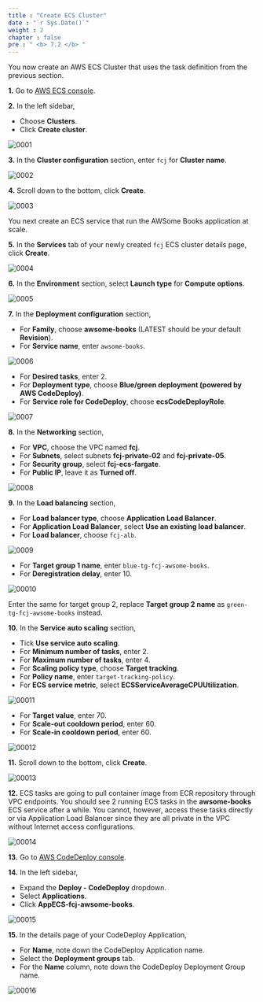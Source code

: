 ```yaml
---
title : "Create ECS Cluster"
date : "`r Sys.Date()`"
weight : 2
chapter : false
pre : " <b> 7.2 </b> "
---
```


You now create an AWS ECS Cluster that uses the task definition from the previous section. 

**1.** Go to [AWS ECS console](https://console.aws.amazon.com/ecs/).

**2.** In the left sidebar,

- Choose **Clusters**.
- Click **Create cluster**.

![0001](/images/7/2/0001.svg?featherlight=false&width=100pc)

**3.** In the **Cluster configuration** section, enter `fcj` for **Cluster name**.

![0002](/images/7/2/0002.svg?featherlight=false&width=100pc)

**4.** Scroll down to the bottom, click **Create**.

![0003](/images/7/2/0003.svg?featherlight=false&width=100pc)

You next create an ECS service that run the AWSome Books application at scale.

**5.** In the **Services** tab of your newly created `fcj` ECS cluster details page, click **Create**.

![0004](/images/7/2/0004.svg?featherlight=false&width=100pc)

**6.** In the **Environment** section, select **Launch type** for **Compute options**.

![0005](/images/7/2/0005.svg?featherlight=false&width=100pc)

**7.** In the **Deployment configuration** section,

- For **Family**, choose **awsome-books** (LATEST should be your default **Revision**).
- For **Service name**, enter `awsome-books`.

![0006](/images/7/2/0006.svg?featherlight=false&width=100pc)

- For **Desired tasks**, enter 2.
- For **Deployment type**, choose **Blue/green deployment (powered by AWS CodeDeploy)**.
- For **Service role for CodeDeploy**, choose **ecsCodeDeployRole**.

![0007](/images/7/2/0007.svg?featherlight=false&width=100pc)

**8.** In the **Networking** section,

- For **VPC**, choose the VPC named **fcj**.
- For **Subnets**, select subnets **fcj-private-02** and **fcj-private-05**.
- For **Security group**, select **fcj-ecs-fargate**.
- For **Public IP**, leave it as **Turned off**.

![0008](/images/7/2/0008.svg?featherlight=false&width=100pc)

**9.** In the **Load balancing** section,

- For **Load balancer type**, choose **Application Load Balancer**.
- For **Application Load Balancer**, select **Use an existing load balancer**.
- For **Load balancer**, choose `fcj-alb`.

![0009](/images/7/2/0009.svg?featherlight=false&width=100pc)

- For **Target group 1 name**, enter `blue-tg-fcj-awsome-books`.
- For **Deregistration delay**, enter 10.

![00010](/images/7/2/00010.svg?featherlight=false&width=100pc)

Enter the same for target group 2, replace **Target group 2 name** as `green-tg-fcj-awsome-books` instead.

**10.** In the **Service auto scaling** section,

- Tick **Use service auto scaling**.
- For **Minimum number of tasks**, enter 2.
- For **Maximum number of tasks**, enter 4.
- For **Scaling policy type**, choose **Target tracking**.
- For **Policy name**, enter `target-tracking-policy`.
- For **ECS service metric**, select **ECSServiceAverageCPUUtilization**.

![00011](/images/7/2/00011.svg?featherlight=false&width=100pc)

- For **Target value**, enter 70.
- For **Scale-out cooldown period**, enter 60.
- For **Scale-in cooldown period**, enter 60.

![00012](/images/7/2/00012.svg?featherlight=false&width=100pc)

**11.** Scroll down to the bottom, click **Create**.

![00013](/images/7/2/00013.svg?featherlight=false&width=100pc)

**12.** ECS tasks are going to pull container image from ECR repository through VPC endpoints. You should see 2 running ECS tasks in the **awsome-books** ECS service after a while. You cannot, however, access these tasks directly or via Application Load Balancer since they are all private in the VPC without Internet access configurations.

![00014](/images/7/2/00014.svg?featherlight=false&width=100pc)

**13.** Go to [AWS CodeDeploy console](https://console.aws.amazon.com/codedeploy/).

**14.** In the left sidebar,

- Expand the **Deploy - CodeDeploy** dropdown.
- Select **Applications**.
- Click **AppECS-fcj-awsome-books**.

![00015](/images/7/2/00015.svg?featherlight=false&width=100pc)

**15.** In the details page of your CodeDeploy Application,

- For **Name**, note down the CodeDeploy Application name.
- Select the **Deployment groups** tab.
- For the **Name** column, note down the CodeDeploy Deployment Group name.

![00016](/images/7/2/00016.svg?featherlight=false&width=100pc)

